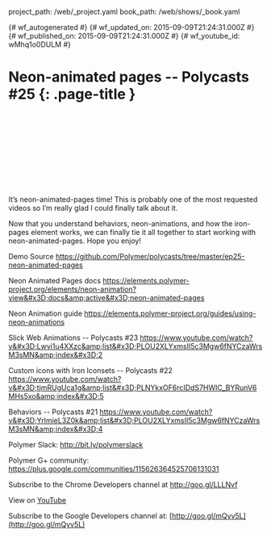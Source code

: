 project_path: /web/_project.yaml
book_path: /web/shows/_book.yaml

{# wf_autogenerated #}
{# wf_updated_on: 2015-09-09T21:24:31.000Z #}
{# wf_published_on: 2015-09-09T21:24:31.000Z #}
{# wf_youtube_id: wMhq1o0DULM #}

# Neon-animated pages -- Polycasts #25 {: .page-title }


<div class="video-wrapper">
  <iframe class="devsite-embedded-youtube-video" data-video-id="wMhq1o0DULM"
          data-autohide="1" data-showinfo="0" frameborder="0" allowfullscreen>
  </iframe>
</div>

It’s neon-animated-pages time! This is probably one of the most requested videos so I’m really glad I could finally talk about it.

Now that you understand behaviors, neon-animations, and how the iron-pages element works, we can finally tie it all together to start working with neon-animated-pages. Hope you enjoy!

Demo Source
https://github.com/Polymer/polycasts/tree/master/ep25-neon-animated-pages

Neon Animated Pages docs
https://elements.polymer-project.org/elements/neon-animation?view&#x3D;docs&amp;active&#x3D;neon-animated-pages

Neon Animation guide
https://elements.polymer-project.org/guides/using-neon-animations

Slick Web Animations -- Polycasts #23
https://www.youtube.com/watch?v&#x3D;Lwvi1u4XXzc&amp;list&#x3D;PLOU2XLYxmsII5c3Mgw6fNYCzaWrsM3sMN&amp;index&#x3D;2

Custom icons with Iron Iconsets -- Polycasts #22
https://www.youtube.com/watch?v&#x3D;tjmRUgUca1g&amp;list&#x3D;PLNYkxOF6rcIDdS7HWIC_BYRunV6MHs5xo&amp;index&#x3D;5

Behaviors -- Polycasts #21
https://www.youtube.com/watch?v&#x3D;YrlmieL3Z0k&amp;list&#x3D;PLOU2XLYxmsII5c3Mgw6fNYCzaWrsM3sMN&amp;index&#x3D;4

Polymer Slack: http://bit.ly/polymerslack

Polymer G+ community: https://plus.google.com/communities/115626364525706131031

Subscribe to the Chrome Developers channel at http://goo.gl/LLLNvf

View on [YouTube](https://youtu.be/wMhq1o0DULM)

Subscribe to the Google Developers channel at: [http://goo.gl/mQyv5L](http://goo.gl/mQyv5L)
